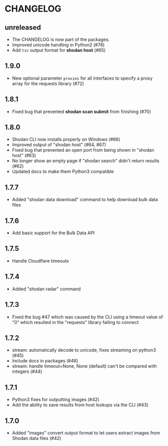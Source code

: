 CHANGELOG
=========

unreleased
----------
* The CHANGELOG is now part of the packages.
* Improved unicode handling in Python2 (#78)
* Add `tsv` output format for **shodan host** (#65)

1.9.0
-----
* New optional parameter `proxies` for all interfaces to specify a proxy array for the requests library (#72)

1.8.1
-----
* Fixed bug that prevented **shodan scan submit** from finishing (#70)

1.8.0
-----
* Shodan CLI now installs properly on Windows (#66)
* Improved output of "shodan host" (#64, #67)
* Fixed bug that prevented an open port from being shown in "shodan host" (#63)
* No longer show an empty page if "shodan search" didn't return results (#62)
* Updated docs to make them Python3 compatible

1.7.7
-----
* Added "shodan data download" command to help download bulk data files

1.7.6
-----
* Add basic support for the Bulk Data API

1.7.5
-----
 * Handle Cloudflare timeouts

1.7.4
-----
 * Added "shodan radar" command

1.7.3
-----
 *  Fixed the bug #47 which was caused by the CLI using a timeout value of "0" which resulted in the "requests" library failing to connect

1.7.2
-----
 * stream: automatically decode to unicode, fixes streaming on python3 (#45)
 * Include docs in packages (#46)
 * stream: handle timeout=None, None (default) can't be compared with integers (#44)

1.7.1
-----
 * Python3 fixes for outputting images (#42)
 * Add the ability to save results from host lookups via the CLI (#43)

1.7.0
-----
 * Added "images" convert output format to let users extract images from Shodan data files (#42)
